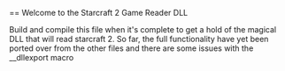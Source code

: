 == Welcome to the Starcraft 2 Game Reader DLL

Build and compile this file when it's complete to get a hold of the magical DLL that will read starcraft 2.
So far, the full functionality have yet been ported over from the other files and there are some issues with the __dllexport macro

